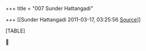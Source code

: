 +++
title = "007 Sunder Hattangadi"

+++
[[Sunder Hattangadi	2011-03-17, 03:25:56 [Source](https://groups.google.com/g/samskrita/c/pWNFDE7apiw)]]



[TABLE]



